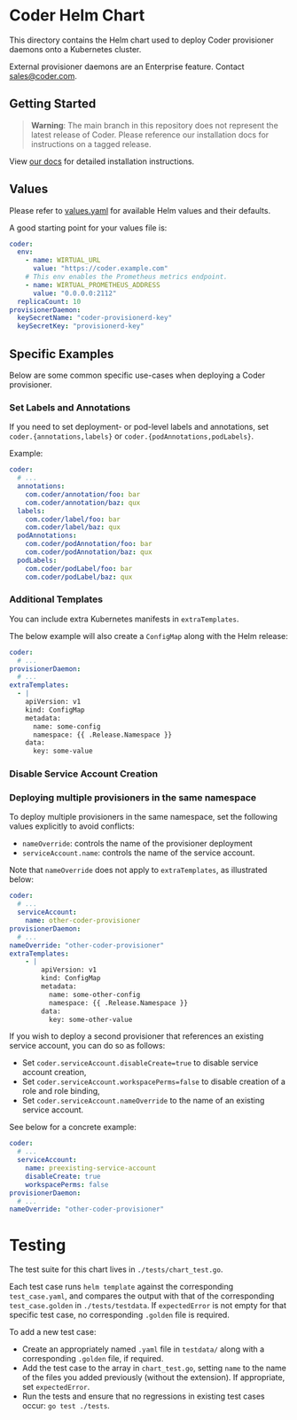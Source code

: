 # Coder Helm Chart

This directory contains the Helm chart used to deploy Coder provisioner daemons onto a Kubernetes
cluster.

External provisioner daemons are an Enterprise feature. Contact sales@coder.com.

## Getting Started

> **Warning**: The main branch in this repository does not represent the
> latest release of Coder. Please reference our installation docs for
> instructions on a tagged release.

View
[our docs](https://coder.com/docs/admin/provisioners)
for detailed installation instructions.

## Values

Please refer to [values.yaml](values.yaml) for available Helm values and their
defaults.

A good starting point for your values file is:

```yaml
coder:
  env:
    - name: WIRTUAL_URL
      value: "https://coder.example.com"
    # This env enables the Prometheus metrics endpoint.
    - name: WIRTUAL_PROMETHEUS_ADDRESS
      value: "0.0.0.0:2112"
  replicaCount: 10
provisionerDaemon:
  keySecretName: "coder-provisionerd-key"
  keySecretKey: "provisionerd-key"
```

## Specific Examples

Below are some common specific use-cases when deploying a Coder provisioner.

### Set Labels and Annotations

If you need to set deployment- or pod-level labels and annotations, set `coder.{annotations,labels}` or `coder.{podAnnotations,podLabels}`.

Example:

```yaml
coder:
  # ...
  annotations:
    com.coder/annotation/foo: bar
    com.coder/annotation/baz: qux
  labels:
    com.coder/label/foo: bar
    com.coder/label/baz: qux
  podAnnotations:
    com.coder/podAnnotation/foo: bar
    com.coder/podAnnotation/baz: qux
  podLabels:
    com.coder/podLabel/foo: bar
    com.coder/podLabel/baz: qux
```

### Additional Templates

You can include extra Kubernetes manifests in `extraTemplates`.

The below example will also create a `ConfigMap` along with the Helm release:

```yaml
coder:
  # ...
provisionerDaemon:
  # ...
extraTemplates:
  - |
    apiVersion: v1
    kind: ConfigMap
    metadata:
      name: some-config
      namespace: {{ .Release.Namespace }}
    data:
      key: some-value
```

### Disable Service Account Creation

### Deploying multiple provisioners in the same namespace

To deploy multiple provisioners in the same namespace, set the following values explicitly to avoid conflicts:

- `nameOverride`: controls the name of the provisioner deployment
- `serviceAccount.name`: controls the name of the service account.

Note that `nameOverride` does not apply to `extraTemplates`, as illustrated below:

```yaml
coder:
  # ...
  serviceAccount:
    name: other-coder-provisioner
provisionerDaemon:
  # ...
nameOverride: "other-coder-provisioner"
extraTemplates:
	- |
		apiVersion: v1
		kind: ConfigMap
		metadata:
		  name: some-other-config
		  namespace: {{ .Release.Namespace }}
		data:
		  key: some-other-value
```

If you wish to deploy a second provisioner that references an existing service account, you can do so as follows:

- Set `coder.serviceAccount.disableCreate=true` to disable service account creation,
- Set `coder.serviceAccount.workspacePerms=false` to disable creation of a role and role binding,
- Set `coder.serviceAccount.nameOverride` to the name of an existing service account.

See below for a concrete example:

```yaml
coder:
  # ...
  serviceAccount:
    name: preexisting-service-account
    disableCreate: true
    workspacePerms: false
provisionerDaemon:
  # ...
nameOverride: "other-coder-provisioner"
```

# Testing

The test suite for this chart lives in `./tests/chart_test.go`.

Each test case runs `helm template` against the corresponding `test_case.yaml`, and compares the output with that of the corresponding `test_case.golden` in `./tests/testdata`.
If `expectedError` is not empty for that specific test case, no corresponding `.golden` file is required.

To add a new test case:

- Create an appropriately named `.yaml` file in `testdata/` along with a corresponding `.golden` file, if required.
- Add the test case to the array in `chart_test.go`, setting `name` to the name of the files you added previously (without the extension). If appropriate, set `expectedError`.
- Run the tests and ensure that no regressions in existing test cases occur: `go test ./tests`.
